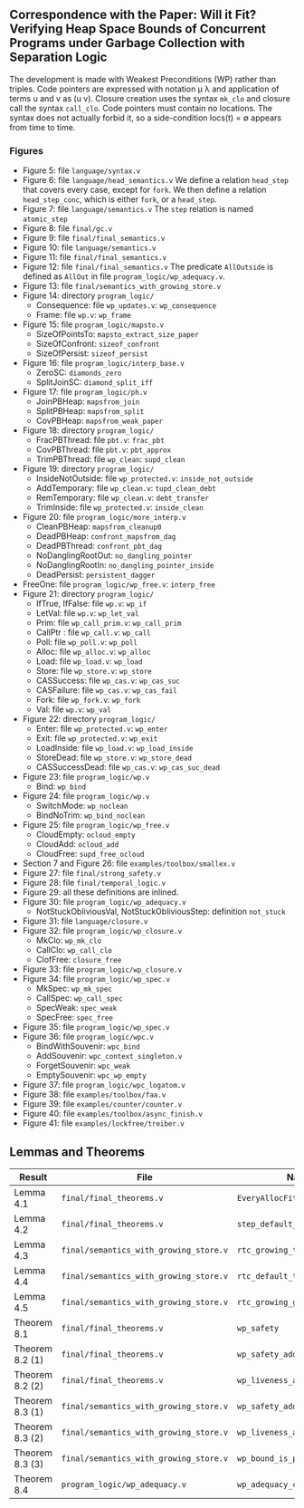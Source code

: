 ## Correspondence with the Paper: Will it Fit? Verifying Heap Space Bounds of Concurrent Programs under Garbage Collection with Separation Logic

The development is made with Weakest Preconditions (WP) rather
than triples.
Code pointers are expressed with notation µ λ and application of terms
u and v as (u v).
Closure creation uses the syntax `mk_clo` and closure call the syntax
`call_clo`.
Code pointers must contain no locations. The syntax does not actually
forbid it, so a side-condition locs(t) = ∅ appears from time to time.

### Figures

* Figure 5: file `language/syntax.v`
* Figure 6: file `language/head_semantics.v`
We define a relation `head_step` that covers every case, except for
`fork`.
We then define a relation `head_step_conc`, which is either `fork`, or
a `head_step`.
* Figure 7: file `language/semantics.v`
The `step` relation is named `atomic_step`
* Figure 8: file `final/gc.v`
* Figure 9: file `final/final_semantics.v`
* Figure 10: file `language/semantics.v`
* Figure 11: file `final/final_semantics.v`
* Figure 12: file `final/final_semantics.v`
The predicate `AllOutside` is defined as `AllOut`
in file `program_logic/wp_adequacy.v`.
* Figure 13: file `final/semantics_with_growing_store.v`
* Figure 14: directory `program_logic/`
  + Consequence: file `wp_updates.v`: `wp_consequence`
  + Frame: file `wp.v`: `wp_frame`
* Figure 15: file `program_logic/mapsto.v`
  + SizeOfPointsTo: `mapsto_extract_size_paper`
  + SizeOfConfront: `sizeof_confront`
  + SizeOfPersist: `sizeof_persist`
* Figure 16: file `program_logic/interp_base.v`
  + ZeroSC: `diamonds_zero`
  + SplitJoinSC: `diamond_split_iff`
* Figure 17: file `program_logic/ph.v`
  + JoinPBHeap: `mapsfrom_join`
  + SplitPBHeap: `mapsfrom_split`
  + CovPBHeap: `mapsfrom_weak_paper`
* Figure 18: directory `program_logic/`
  + FracPBThread: file `pbt.v`: `frac_pbt`
  + CovPBThread: file `pbt.v`: `pbt_approx`
  + TrimPBThread: file `wp_clean`: `supd_clean`
* Figure 19: directory `program_logic/`
  + InsideNotOutside: file `wp_protected.v`:
    `inside_not_outside`
  + AddTemporary: file `wp_clean.v`: `tupd_clean_debt`
  + RemTemporary: file `wp_clean.v`: `debt_transfer`
  + TrimInside: file `wp_protected.v`: `inside_clean`
* Figure 20: file `program_logic/more_interp.v`
  + CleanPBHeap: `mapsfrom_cleanup0`
  + DeadPBHeap: `confront_mapsfrom_dag`
  + DeadPBThread: `confront_pbt_dag`
  + NoDanglingRootOut: `no_dangling_pointer`
  + NoDanglingRootIn: `no_dangling_pointer_inside`
  + DeadPersist: `persistent_dagger`
* FreeOne: file `program_logic/wp_free.v`: `interp_free`
* Figure 21: directory `program_logic/`
  + IfTrue, IfFalse: file `wp.v`: `wp_if`
  + LetVal: file `wp.v`: `wp_let_val`
  + Prim: file `wp_call_prim.v`: `wp_call_prim`
  + CallPtr : file `wp_call.v`: `wp_call`
  + Poll: file `wp_poll.v`: `wp_poll`
  + Alloc: file `wp_alloc.v`: `wp_alloc`
  + Load: file `wp_load.v`: `wp_load`
  + Store: file `wp_store.v`: `wp_store`
  + CASSuccess: file `wp_cas.v`: `wp_cas_suc`
  + CASFailure: file `wp_cas.v`: `wp_cas_fail`
  + Fork: file `wp_fork.v`: `wp_fork`
  + Val: file `wp.v`: `wp_val`
* Figure 22: directory `program_logic/`
  + Enter: file `wp_protected.v`: `wp_enter`
  + Exit: file `wp_protected.v`: `wp_exit`
  + LoadInside: file `wp_load.v`: `wp_load_inside`
  + StoreDead: file `wp_store.v`: `wp_store_dead`
  + CASSuccessDead: file `wp_cas.v`: `wp_cas_suc_dead`
* Figure 23: file `program_logic/wp.v`
  + Bind: `wp_bind`
* Figure 24: file `program_logic/wp.v`
  + SwitchMode: `wp_noclean`
  + BindNoTrim: `wp_bind_noclean`
* Figure 25: file `program_logic/wp_free.v`
  + CloudEmpty: `ocloud_empty`
  + CloudAdd: `ocloud_add`
  + CloudFree: `supd_free_ocloud`
* Section 7 and Figure 26: file `examples/toolbox/smallex.v`
* Figure 27: file `final/strong_safety.v`
* Figure 28: file `final/temporal_logic.v`
* Figure 29: all these definitions are inlined.
* Figure 30: file `program_logic/wp_adequacy.v`
  + NotStuckObliviousVal, NotStuckObliviousStep: definition `not_stuck`
* Figure 31: file `language/closure.v`
* Figure 32: file `program_logic/wp_closure.v`
  + MkClo: `wp_mk_clo`
  + CallClo: `wp_call_clo`
  + ClofFree: `closure_free`
* Figure 33: file `program_logic/wp_closure.v`
* Figure 34: file `program_logic/wp_spec.v`
  + MkSpec: `wp_mk_spec`
  + CallSpec: `wp_call_spec`
  + SpecWeak: `spec_weak`
  + SpecFree: `spec_free`
* Figure 35: file `program_logic/wp_spec.v`
* Figure 36: file `program_logic/wpc.v`
  + BindWithSouvenir: `wpc_bind`
  + AddSouvenir: `wpc_context_singleton.v`
  + ForgetSouvenir: `wpc_weak`
  + EmptySouvenir: `wpc_wp_empty`
* Figure 37: file `program_logic/wpc_logatom.v`
* Figure 38: file `examples/toolbox/faa.v`
* Figure 39: file `examples/counter/counter.v`
* Figure 40: file `examples/toolbox/async_finish.v`
* Figure 41: file `examples/lockfree/treiber.v`

## Lemmas and Theorems

| Result          | File                                   | Name                          |
|-----------------|----------------------------------------|-------------------------------|
| Lemma 4.1       | `final/final_theorems.v`               | `EveryAllocFits_all_enabled`  |
| Lemma 4.2       | `final/final_theorems.v`               | `step_default_preserves_size` |
| Lemma 4.3       | `final/semantics_with_growing_store.v` | `rtc_growing_to_default`      |
| Lemma 4.4       | `final/semantics_with_growing_store.v` | `rtc_default_to_growing`      |
| Lemma 4.5       | `final/semantics_with_growing_store.v` | `rtc_growing_grows`           |
| Theorem 8.1     | `final/final_theorems.v`               | `wp_safety`                   |
| Theorem 8.2 (1) | `final/final_theorems.v`               | `wp_safety_addpp`             |
| Theorem 8.2 (2) | `final/final_theorems.v`               | `wp_liveness_addpp`           |
| Theorem 8.3 (1) | `final/semantics_with_growing_store.v` | `wp_safety_addpp_growing`     |
| Theorem 8.3 (2) | `final/semantics_with_growing_store.v` | `wp_liveness_addpp_growing`   |
| Theorem 8.3 (3) | `final/semantics_with_growing_store.v` | `wp_bound_is_preserved`       |
| Theorem 8.4     | `program_logic/wp_adequacy.v`          | `wp_adequacy_core`            |
